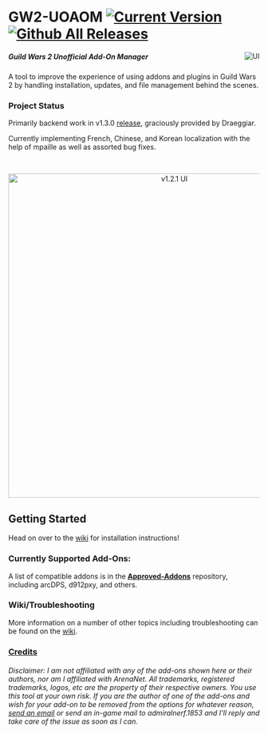 # GW2-UOAOM [![Current Version](https://img.shields.io/github/release/fmmmlee/GW2-Addon-Manager)](https://github.com/fmmmlee/GW2-Addon-Manager/releases) [![Github All Releases](https://img.shields.io/github/downloads/fmmmlee/GW2-Addon-Manager/total.svg)]() 
<a href="https://ci.appveyor.com/project/fmmmlee/gw2-addon-manager"><img src="https://ci.appveyor.com/api/projects/status/github/fmmmlee/gw2-addon-manager" alt="UI" align="right"/></a>


##### Guild Wars 2 Unofficial Add-On Manager
A tool to improve the experience of using addons and plugins in Guild Wars 2 by handling installation, updates, and file management behind the scenes.

### Project Status
Primarily backend work in v1.3.0 [release](https://github.com/fmmmlee/GW2-Addon-Manager/releases), graciously provided by Draeggiar. 

Currently implementing French, Chinese, and Korean localization with the help of mpaille as well as assorted bug fixes.

&nbsp;

<p align="center">
<img src="https://user-images.githubusercontent.com/30479162/89721621-b697a480-d994-11ea-88d7-8b5bc0200272.jpg" alt="v1.2.1 UI" width="650"/>
</p>

## Getting Started
Head on over to the [wiki](https://github.com/fmmmlee/GW2-Addon-Manager/wiki) for installation instructions!

### Currently Supported Add-Ons:
A list of compatible addons is in the <a href="https://github.com/gw2-addon-loader/Approved-Addons">**Approved-Addons**</a> repository, including arcDPS, d912pxy, and others.

### Wiki/Troubleshooting
More information on a number of other topics including troubleshooting can be found on the [wiki](https://github.com/fmmmlee/GW2-Addon-Manager/wiki).

### [Credits](https://github.com/fmmmlee/GW2-Addon-Manager/wiki/Credits)

###### Disclaimer: I am not affiliated with any of the add-ons shown here or their authors, nor am I affiliated with ArenaNet. All trademarks, registered trademarks, logos, etc are the property of their respective owners. You use this tool at your own risk. If you are the author of one of the add-ons and wish for your add-on to be removed from the options for whatever reason, <a href="mailto:fmmmlee@gmail.com">send an email</a> or send an in-game mail to admiralnerf.1853 and I'll reply and take care of the issue as soon as I can.

